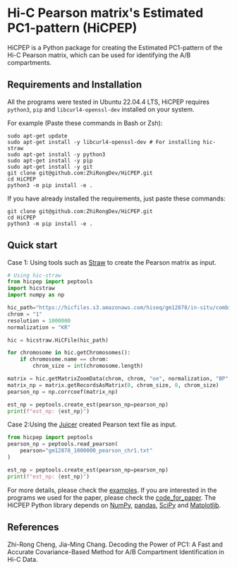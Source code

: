 # Hi-C Pearson matrix's Estimated PC1-pattern (HiCPEP)

HiCPEP is a Python package for creating the Estimated PC1-pattern of the Hi-C Pearson matrix, which can be used for identifying the A/B compartments.

## Requirements and Installation

All the programs were tested in Ubuntu 22.04.4 LTS, HiCPEP requires `python3`, `pip` and `libcurl4-openssl-dev` installed on your system.

For example (Paste these commands in Bash or Zsh):

```shell
sudo apt-get update
sudo apt-get install -y libcurl4-openssl-dev # For installing hic-straw
sudo apt-get install -y python3
sudo apt-get install -y pip
sudo apt-get install -y git 
git clone git@github.com:ZhiRongDev/HiCPEP.git
cd HiCPEP
python3 -m pip install -e .
```

If you have already installed the requirements, just paste these commands:

```shell
git clone git@github.com:ZhiRongDev/HiCPEP.git
cd HiCPEP
python3 -m pip install -e .
```

## Quick start

Case 1: Using tools such as [Straw](https://github.com/aidenlab/straw) to create the Pearson matrix as input.

```py
# Using hic-straw
from hicpep import peptools
import hicstraw
import numpy as np

hic_path="https://hicfiles.s3.amazonaws.com/hiseq/gm12878/in-situ/combined.hic" # Path to the Juicer's `.hic` file.
chrom = "1"
resolution = 1000000
normalization = "KR"

hic = hicstraw.HiCFile(hic_path)

for chromosome in hic.getChromosomes():
    if chromosome.name == chrom:
        chrom_size = int(chromosome.length)

matrix = hic.getMatrixZoomData(chrom, chrom, "oe", normalization, "BP", resolution)
matrix_np = matrix.getRecordsAsMatrix(0, chrom_size, 0, chrom_size)
pearson_np = np.corrcoef(matrix_np)

est_np = peptools.create_est(pearson_np=pearson_np)
print(f"est_np: {est_np}")
```

Case 2:Using the [Juicer](https://github.com/aidenlab/juicer/wiki/Pearsons) created Pearson text file as input.

```py
from hicpep import peptools
pearson_np = peptools.read_pearson(
    pearson="gm12878_1000000_pearson_chr1.txt"
)

est_np = peptools.create_est(pearson_np=pearson_np)
print(f"est_np: {est_np}")
```

For more details, please check the [examples](https://github.com/ZhiRongDev/HiCPEP/blob/main/examples/). If you are interested in the programs we used for the paper, please check the [code_for_paper](https://github.com/ZhiRongDev/HiCPEP/blob/main/code_for_paper/). The HiCPEP Python library depends on [NumPy](https://numpy.org/doc/stable/index.html), [pandas](https://pandas.pydata.org/), [SciPy](https://scipy.org/) and [Matplotlib](https://matplotlib.org/).

## References

Zhi-Rong Cheng, Jia-Ming Chang. Decoding the Power of PC1: A Fast and Accurate Covariance-Based Method for A/B Compartment Identification in Hi-C Data.